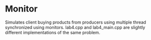 # Monitor
Simulates client buying products from producers using multiple thread synchronized using monitors. lab4.cpp and lab4_main.cpp are slightly different implementations of the same problem.
